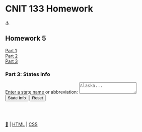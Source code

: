 <html lang="en"> <head> <meta charset="UTF-8"> <meta http-equiv="X-UA-Compatible" content="IE=edge"> <meta name="viewport" content="width=device-width,initial-scale=1"> <meta name="description" content="Maximum JavaScript Homework for voracious people wishing to explore learning."> <link rel="apple-touch-icon" sizes="180x180" href="/favicon/apple-touch-icon.png"> <link rel="icon" type="image/png" sizes="32x32" href="/favicon/favicon-32x32.png"> <link rel="icon" type="image/png" sizes="16x16" href="/favicon/favicon-16x16.png"> <link rel="manifest" href="/favicon/site.webmanifest"> <link rel="mask-icon" href="/favicon/safari-pinned-tab.svg" color="#5bbad5"> <meta name="msapplication-TileColor" content="#da532c"> <meta name="theme-color" content="#ffffff"> <link rel="stylesheet" href="./assets/app.css"> <title> Homework 5.3 | CNIT 133 </title> </head> <body> <div class="container"> <h1>CNIT 133 Homework</h1> </div> <div id="navbar" class="navbar"> <div class="dropdown"> <a class="button" id="1" href="index.html">⚓️</a></div> <h2>Homework 5</h2> <div class="parts button-row"> <a class="button" href="/hw5.1.html">Part 1</a> <br> <a class="button" href="/hw5.2.html">Part 2</a> <br> <a class="button" href="/hw5.3.html">Part 3</a> </div> <h3>Part 3: States Info</h3> <div class="row"> <div class="one-half column"> <form name="myform"> <label for="astate">Enter a state name or abbreviation:</label> <textarea class="u-full-width" id="astate" name="astate" placeholder="Alaska..."></textarea><br> <span class="button-row"> <input type="button" class="button-primary" onclick="process()" value="State Info"> <input type="reset" value="Reset" id="reset"> </span> </form> </div> <div class="one-half column"> <br> <div id="results"></div> </div> <script>const process=()=>{let e=[["AL","Alabama","Montgomery",4887871],["AK","Alaska","Juneau",737438],["AZ","Arizona","Phoenix",7171646],["AR","Arkansas","Little Rock",3010825],["CA","California","Sacramento",39557045],["CO","Colorado","Denver",5694564]],t="We're so sorry, but we couldn't parse your state name. Please try again using only the state's full name or the state's two letter abbreviation. We can currently only parse the first six state names, and only single state names, so just one at a time, please.",a=document.forms.myform.elements.astate.value.replace(/\s+/g,"").toUpperCase();e.forEach(((e,n)=>{a!=e[0]&&a!=e[1].toUpperCase()||(t=n)})),isNaN(t)?document.getElementById("results").innerHTML=t:document.getElementById("results").innerHTML=`Thanks for your inquiry, here is the information you requested:  <br> State abbr = ${e[t][0]} <br> State Name = ${e[t][1]}  <br> Capital = ${e[t][2]}  <br> Population = ${e[t][3].toLocaleString()}`};document.getElementById("reset").addEventListener("click",(()=>{document.getElementById("results").textContent=""}))</script> </div> <br> <br> <script src="/assets/app.bundle.js"></script> <footer class="footer"> <a href="https://github.com/willpuckett/cnit133">🔧</a> | <a href="https://validator.w3.org/check?uri=referer">HTML</a> | <a href="https://jigsaw.w3.org/css-validator/validator?uri=https%3A%2F%2Fmootrpootr.com%2F/%2Fhw5.3.html&profile=css3svg&usermedium=all&warning=1&vextwarning=&lang=en">CSS</a> </footer> </div></body> </html>
